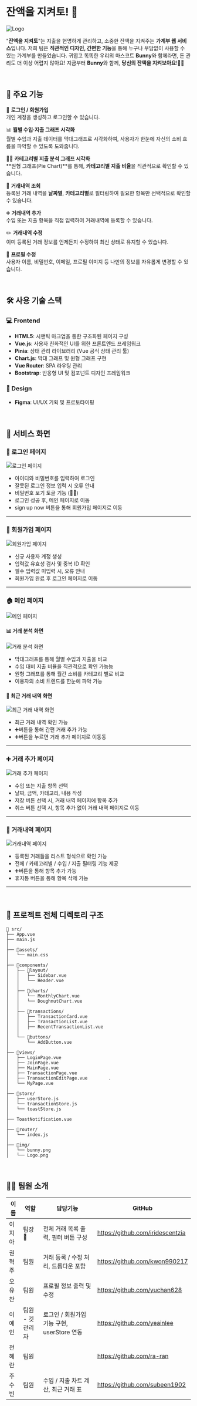 # 잔액을 지켜토! 🐰

![Logo](./src/img/Logo.png)

"**잔액을 지켜토**"는 지출을 현명하게 관리하고, 소중한 잔액을 지켜주는 **가계부 웹 서비스**입니다.
저희 팀은 **직관적인 디자인, 간편한 기능**을 통해 누구나 부담없이 사용할 수 있는 가계부를 만들었습니다.
귀엽고 똑똑한 우리의 마스코트 **Bunny**와 함께라면, 돈 관리도 더 이상 어렵지 않아요!
지금부터 **Bunny**와 함께, **당신의 잔액을 지켜보아요**!🐰💸

<br/>

## 🧩 주요 기능

🔐 **로그인 / 회원가입**  
 개인 계정을 생성하고 로그인할 수 있습니다.

📊 **월별 수입·지출 그래프 시각화**  
 월별 수입과 지출 데이터를 막대그래프로 시각화하여,
사용자가 한눈에 자신의 소비 흐름을 파악할 수 있도록 도와줍니다.

🤹‍♀️ **카테고리별 지출 분석 그래프 시각화**  
 **원형 그래프(Pie Chart)**를 통해, **카테고리별 지출 비율**을 직관적으로 확인할 수 있습니다.

📄 **거래내역 조회**  
 등록된 거래 내역을 **날짜별**, **카테고리별**로 필터링하여 필요한 항목만 선택적으로 확인할 수 있습니다.

➕ **거래내역 추가**  
 수입 또는 지출 항목을 직접 입력하여 거래내역에 등록할 수 있습니다.

✏️ **거래내역 수정**  
 이미 등록된 거래 정보를 언제든지 수정하여 최신 상태로 유지할 수 있습니다.

👤 **프로필 수정**  
 사용자 이름, 비밀번호, 이메일, 프로필 이미지 등 나만의 정보를 자유롭게 변경할 수 있습니다.

<br/>

## 🛠 사용 기술 스택

### 💻 Frontend

- **HTML5**: 시맨틱 마크업을 통한 구조화된 페이지 구성
- **Vue.js**: 사용자 친화적인 UI를 위한 프론트엔드 프레임워크
- **Pinia**: 상태 관리 라이브러리 (Vue 공식 상태 관리 툴)
- **Chart.js**: 막대 그래프 및 원형 그래프 구현
- **Vue Router**: SPA 라우팅 관리
- **Bootstrap**: 반응형 UI 및 컴포넌트 디자인 프레임워크

### 🎨 Design

- **Figma**: UI/UX 기획 및 프로토타이핑

<br/>

## 📸 서비스 화면

### 🔐 로그인 페이지

![로그인 페이지](./src/img/LoginPage.png)

- 아이디와 비밀번호를 입력하여 로그인
- 잘못된 로그인 정보 입력 시 오류 안내
- 비밀번호 보기 토글 기능 (🙉🙈)
- 로그인 성공 후, 메인 페이지로 이동
- sign up now 버튼을 통해 회원가입 페이지로 이동

---

### 📝 회원가입 페이지

![회원가입 페이지](./src/img/JoinPage.png)

- 신규 사용자 계정 생성
- 입력값 유효성 검사 및 중복 ID 확인
- 필수 입력값 미입력 시, 오류 안내
- 회원가입 완료 후 로그인 페이지로 이동

---

### 🏠 메인 페이지

![메인 페이지](./src/img/MainPage.png)

#### 📊 거래 분석 화면

![거래 분석 화면](./src/img/chart.png)

- 막대그래프를 통해 월별 수입과 지출을 비교
- 수입 대비 지출 비율을 직관적으로 확인 가능능
- 원형 그래프를 통해 월간 소비를 카테고리 별로 비교
- 이용자의 소비 트렌드를 한눈에 파악 가능

#### 📄 최근 거래 내역 화면

![최근 거래 내역 화면](./src/img/RecentTransaction.png)

- 최근 거래 내역 확인 가능
- ➕버튼을 통해 간편 거래 추가 가능
- ➕버튼을 누르면 거래 추가 페이지로 이동동

---

### ➕ 거래 추가 페이지

![거래 추가 페이지](./src/img/TransactionEditPage.png)

- 수입 또는 지출 항목 선택
- 날짜, 금액, 카테고리, 내용 작성
- 저장 버튼 선택 시, 거래 내역 페이지에 항목 추가
- 취소 버튼 선택 시, 항목 추가 없이 거래 내역 페이지로 이동

---

### 📄 거래내역 페이지

![거래내역 페이지](./src/img/TransactionPage.png)

- 등록된 거래들을 리스트 형식으로 확인 가능
- 전체 / 카테고리별 / 수입 / 지출 필터링 기능 제공
- ➕버튼을 통해 항목 추가 가능
- 휴지통 버튼을 통해 항목 삭제 가능

---

<br/>

## 📁 프로젝트 전체 디렉토리 구조

```
📁 src/
├── App.vue
├── main.js
│
├── 📁assets/
│   └── main.css
│
├── 📁components/
│   ├── 📁layout/
│   │   ├── Sidebar.vue
│   │   └── Header.vue
│   │
│   ├── 📁charts/
│   │   └── MonthlyChart.vue
│   │   └── DoughnutChart.vue
│   │
│   ├── 📁transactions/
│   │   ├── TransactionCard.vue
│   │   ├── TransactionList.vue
│   │   ├── RecentTransactionList.vue
│   │
│   └── 📁buttons/
│       └── AddButton.vue
│
├── 📁views/
│   ├── LoginPage.vue
│   ├── JoinPage.vue
│   ├── MainPage.vue
│   ├── TransactionPage.vue
│   ├── TransactionEditPage.vue        .
│   └── MyPage.vue
│
├── 📁store/
│   ├── userStore.js
│   └── transactionStore.js
│   └── toastStore.js
│
├── ToastNotification.vue
│
├── 📁router/
│   └── index.js
│
├── 📁img/
│   └── bunny.png
│   └── Logo.png

```

<br/>

## 🧑‍💻 **팀원 소개**

| 이름   | 역할            | 담당기능                                    | GitHub                           |
| ------ | --------------- | ------------------------------------------- | -------------------------------- |
| 이지아 | 팀장👑          | 전체 거래 목록 출력, 필터 버튼 구성         | https://github.com/iridescentzia |
| 권혁주 | 팀원            | 거래 등록 / 수정 처리, 드롭다운 포함        | https://github.com/kwon990217    |
| 오유찬 | 팀원            | 프로필 정보 출력 및 수정                    | https://github.com/yuchan628     |
| 이예인 | 팀원 - 깃관리자 | 로그인 / 회원가입 기능 구현, userStore 연동 | https://github.com/yeainlee      |
| 전혜란 | 팀원            |                                             | https://github.com/ra-ran        |
| 주수빈 | 팀원            | 수입 / 지출 차트 계산, 최근 거래 표         | https://github.com/subeen1902    |
